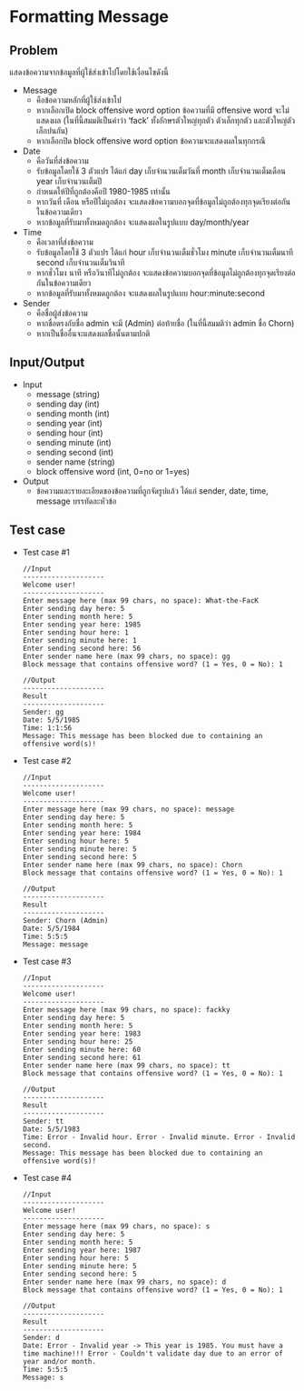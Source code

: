 # Formatting Message
## Problem

แสดงข้อความจากข้อมูลที่ผู้ใช้ส่งเข้าไปโดยใช้เงื่อนไขดังนี้

- Message
    - คือข้อความหลักที่ผู้ใช้ส่งเข้าไป
    - หากเลือกเปิด block offensive word option ข้อความที่มี offensive word จะไม่แสดงผล (ในที่นี้สมมติเป็นคำว่า ‘fack’ ทั้งอักษรตัวใหญ่ทุกตัว ตัวเล็กทุกตัว และตัวใหญ่ตัวเล็กปนกัน)
    - หากเลือกปิด block offensive word option ข้อความจะแสดงผลในทุกกรณี
- Date
    - คือวันที่ส่งข้อความ
    - รับข้อมูลโดยใช้ 3 ตัวแปร ได้แก่ day เก็บจำนวนเต็มวันที่ month เก็บจำนวนเต็มเดือน year เก็บจำนวนเต็มปี
    - กำหนดให้ปีที่ถูกต้องคือปี 1980-1985 เท่านั้น
    - หากวันที่ เดือน หรือปีไม่ถูกต้อง จะแสดงข้อความบอกจุดที่ข้อมูลไม่ถูกต้องทุกจุดเรียงต่อกันในข้อความเดียว
    - หากข้อมูลที่รับมาทั้งหมดถูกต้อง จะแสดงผลในรูปแบบ day/month/year
- Time
    - คือเวลาที่ส่งข้อความ
    - รับข้อมูลโดยใช้ 3 ตัวแปร ได้แก่ hour เก็บจำนวนเต็มชั่วโมง minute เก็บจำนวนเต็มนาที second เก็บจำนวนเต็มวินาที
    - หากชั่วโมง นาที หรือวินาทีไม่ถูกต้อง จะแสดงข้อความบอกจุดที่ข้อมูลไม่ถูกต้องทุกจุดเรียงต่อกันในข้อความเดียว
    - หากข้อมูลที่รับมาทั้งหมดถูกต้อง จะแสดงผลในรูปแบบ hour:minute:second
- Sender
    - คือชื่อผู้ส่งข้อความ
    - หากชื่อตรงกับชื่อ admin จะมี (Admin) ต่อท้ายชื่อ (ในที่นี้สมมติว่า admin ชื่อ Chorn)
    - หากเป็นชื่ออื่นจะแสดงผลชื่อนั้นตามปกติ

## Input/Output
- Input
    - message (string)
    - sending day (int)
    - sending month (int)
    - sending year (int)
    - sending hour (int)
    - sending minute (int)
    - sending second (int)
    - sender name (string)
    - block offensive word (int, 0=no or 1=yes)
- Output
    - ข้อความและรายละเอียดของข้อความที่ถูกจัดรูปแล้ว ได้แก่ sender, date, time, message บรรทัดละหัวข้อ

## Test case
- Test case #1

    ```
    //Input
    --------------------
    Welcome user!
    --------------------
    Enter message here (max 99 chars, no space): What-the-FacK
    Enter sending day here: 5
    Enter sending month here: 5
    Enter sending year here: 1985
    Enter sending hour here: 1
    Enter sending minute here: 1
    Enter sending second here: 56
    Enter sender name here (max 99 chars, no space): gg
    Block message that contains offensive word? (1 = Yes, 0 = No): 1

    //Output
    --------------------
    Result
    --------------------
    Sender: gg
    Date: 5/5/1985
    Time: 1:1:56
    Message: This message has been blocked due to containing an offensive word(s)!
    ```

- Test case #2

    ```
    //Input
    --------------------
    Welcome user!
    --------------------
    Enter message here (max 99 chars, no space): message
    Enter sending day here: 5
    Enter sending month here: 5
    Enter sending year here: 1984
    Enter sending hour here: 5
    Enter sending minute here: 5
    Enter sending second here: 5
    Enter sender name here (max 99 chars, no space): Chorn
    Block message that contains offensive word? (1 = Yes, 0 = No): 1

    //Output
    --------------------
    Result
    --------------------
    Sender: Chorn (Admin)
    Date: 5/5/1984
    Time: 5:5:5
    Message: message
    ```

- Test case #3

    ```
    //Input
    --------------------
    Welcome user!
    --------------------
    Enter message here (max 99 chars, no space): fackky
    Enter sending day here: 5
    Enter sending month here: 5
    Enter sending year here: 1983
    Enter sending hour here: 25
    Enter sending minute here: 60
    Enter sending second here: 61
    Enter sender name here (max 99 chars, no space): tt
    Block message that contains offensive word? (1 = Yes, 0 = No): 1

    //Output
    --------------------
    Result
    --------------------
    Sender: tt
    Date: 5/5/1983
    Time: Error - Invalid hour. Error - Invalid minute. Error - Invalid second.
    Message: This message has been blocked due to containing an offensive word(s)!
    ```

- Test case #4

    ```
    //Input
    --------------------
    Welcome user!
    --------------------
    Enter message here (max 99 chars, no space): s
    Enter sending day here: 5
    Enter sending month here: 5
    Enter sending year here: 1987
    Enter sending hour here: 5
    Enter sending minute here: 5
    Enter sending second here: 5
    Enter sender name here (max 99 chars, no space): d
    Block message that contains offensive word? (1 = Yes, 0 = No): 1

    //Output
    --------------------
    Result
    --------------------
    Sender: d
    Date: Error - Invalid year -> This year is 1985. You must have a time machine!!! Error - Couldn't validate day due to an error of year and/or month.
    Time: 5:5:5
    Message: s
    ```
